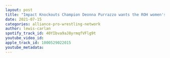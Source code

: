 ```yaml
---
layout: post
title: "Impact Knockouts Champion Deonna Purrazzo wants the ROH women's title, AJPW Champ Jake Lee update"
date: 2021-07-15
categories: alliance-pro-wrestling-network
author: lewis-carlan
spotify_track_id: 40YIbva9aJ8yrmqfVFlg9t
youtube_video_id: 
apple_track_id: 1000529022015
youtube_metadata: 
---
```


